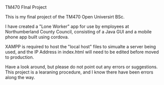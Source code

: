 TM470 FInal Project

This is my final project of the TM470 Open Universirt BSc.

I have created a "Lone Worker" app for use by employees at Northumberland County Council, consisting of a Java GUI and a mobile phone app built using cordova.

XAMPP is required to host the "local host" files to simualte a server being used, and the IP Address in index.html will need to be edited before moved to production.

Have a look around, but please do not point out any errors or suggestions. This project is a learaning procedure, and I know there have been errors along the way.
